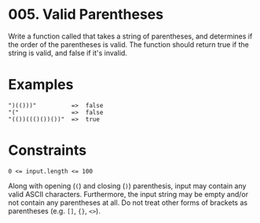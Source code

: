 # 005. Valid Parentheses
Write a function called that takes a string of parentheses, and determines if the order of the parentheses is valid. The function should return true if the string is valid, and false if it's invalid.
# Examples

```"()"              =>  true
")(()))"          =>  false
"("               =>  false
"(())((()())())"  =>  true
```

# Constraints

```0 <= input.length <= 100```

Along with opening (`(`) and closing (`)`) parenthesis, input may contain any valid ASCII characters. Furthermore, the input string may be empty and/or not contain any parentheses at all. Do not treat other forms of brackets as parentheses (e.g. `[]`, `{}`, `<>`).
